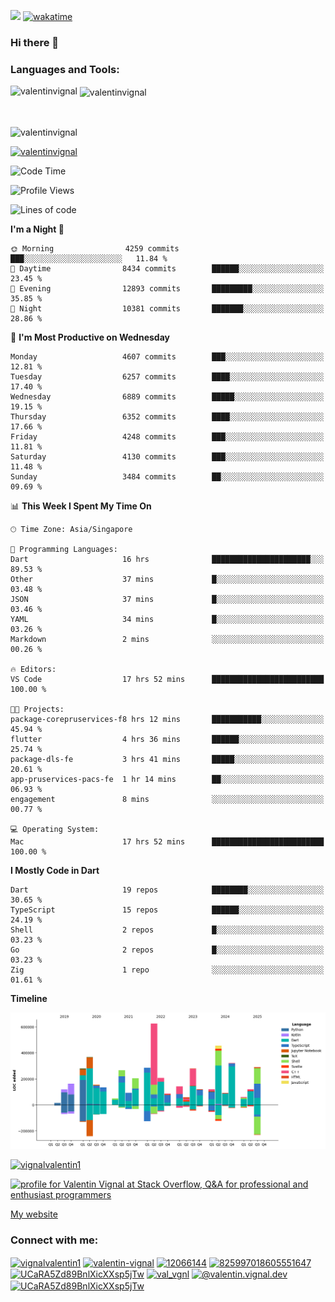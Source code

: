 
![](https://komarev.com/ghpvc/?username=valentinvignal&label=Profile%20views&color=0e75b6&style=flat)
[![wakatime](https://wakatime.com/badge/user/a700230c-ba51-4378-8fbc-fbcb542401ed.svg)](https://wakatime.com/@a700230c-ba51-4378-8fbc-fbcb542401ed)

### Hi there 👋

<h3 align="left">Languages and Tools:</h3>


<p><img align="left" src="https://github-readme-stats.vercel.app/api?username=ValentinVignal&count_private=true&show_icons=true&theme=dark" alt="valentinvignal" /></p>

<p>&nbsp;<img align="center" src="https://github-readme-stats.vercel.app/api/top-langs/?username=ValentinVignal&hide=jupyter%20notebook&layout=compact&theme=dark" alt="valentinvignal" /></p>

<br/>

<p><img align="center" src="https://github-readme-streak-stats.herokuapp.com/?user=valentinvignal&theme=dark" alt="valentinvignal" /></p>


<p align="left"> <a href="https://github.com/ryo-ma/github-profile-trophy"><img src="https://github-profile-trophy.vercel.app/?username=valentinvignal&theme=darkhub" alt="valentinvignal" /></a> </p>

<!--START_SECTION:waka-->
![Code Time](http://img.shields.io/badge/Code%20Time-3%2C624%20hrs%2037%20mins-blue)

![Profile Views](http://img.shields.io/badge/Profile%20Views-0-blue)

![Lines of code](https://img.shields.io/badge/From%20Hello%20World%20I%27ve%20Written-5.1%20million%20lines%20of%20code-blue)

**I'm a Night 🦉** 

```text
🌞 Morning                4259 commits        ███░░░░░░░░░░░░░░░░░░░░░░   11.84 % 
🌆 Daytime                8434 commits        ██████░░░░░░░░░░░░░░░░░░░   23.45 % 
🌃 Evening                12893 commits       █████████░░░░░░░░░░░░░░░░   35.85 % 
🌙 Night                  10381 commits       ███████░░░░░░░░░░░░░░░░░░   28.86 % 
```
📅 **I'm Most Productive on Wednesday** 

```text
Monday                   4607 commits        ███░░░░░░░░░░░░░░░░░░░░░░   12.81 % 
Tuesday                  6257 commits        ████░░░░░░░░░░░░░░░░░░░░░   17.40 % 
Wednesday                6889 commits        █████░░░░░░░░░░░░░░░░░░░░   19.15 % 
Thursday                 6352 commits        ████░░░░░░░░░░░░░░░░░░░░░   17.66 % 
Friday                   4248 commits        ███░░░░░░░░░░░░░░░░░░░░░░   11.81 % 
Saturday                 4130 commits        ███░░░░░░░░░░░░░░░░░░░░░░   11.48 % 
Sunday                   3484 commits        ██░░░░░░░░░░░░░░░░░░░░░░░   09.69 % 
```


📊 **This Week I Spent My Time On** 

```text
🕑︎ Time Zone: Asia/Singapore

💬 Programming Languages: 
Dart                     16 hrs              ██████████████████████░░░   89.53 % 
Other                    37 mins             █░░░░░░░░░░░░░░░░░░░░░░░░   03.48 % 
JSON                     37 mins             █░░░░░░░░░░░░░░░░░░░░░░░░   03.46 % 
YAML                     34 mins             █░░░░░░░░░░░░░░░░░░░░░░░░   03.26 % 
Markdown                 2 mins              ░░░░░░░░░░░░░░░░░░░░░░░░░   00.26 % 

🔥 Editors: 
VS Code                  17 hrs 52 mins      █████████████████████████   100.00 % 

🐱‍💻 Projects: 
package-corepruservices-f8 hrs 12 mins       ███████████░░░░░░░░░░░░░░   45.94 % 
flutter                  4 hrs 36 mins       ██████░░░░░░░░░░░░░░░░░░░   25.74 % 
package-dls-fe           3 hrs 41 mins       █████░░░░░░░░░░░░░░░░░░░░   20.61 % 
app-pruservices-pacs-fe  1 hr 14 mins        ██░░░░░░░░░░░░░░░░░░░░░░░   06.93 % 
engagement               8 mins              ░░░░░░░░░░░░░░░░░░░░░░░░░   00.77 % 

💻 Operating System: 
Mac                      17 hrs 52 mins      █████████████████████████   100.00 % 
```

**I Mostly Code in Dart** 

```text
Dart                     19 repos            ████████░░░░░░░░░░░░░░░░░   30.65 % 
TypeScript               15 repos            ██████░░░░░░░░░░░░░░░░░░░   24.19 % 
Shell                    2 repos             █░░░░░░░░░░░░░░░░░░░░░░░░   03.23 % 
Go                       2 repos             █░░░░░░░░░░░░░░░░░░░░░░░░   03.23 % 
Zig                      1 repo              ░░░░░░░░░░░░░░░░░░░░░░░░░   01.61 % 
```



**Timeline**

![Lines of Code chart](https://raw.githubusercontent.com/ValentinVignal/ValentinVignal/main/assets/bar_graph.png)


<!--END_SECTION:waka-->

<p align="left"> <a href="https://twitter.com/vignalvalentin1" target="blank"><img src="https://img.shields.io/twitter/follow/vignalvalentin1?logo=twitter" alt="vignalvalentin1" /></a> </p>

<a href="https://stackoverflow.com/users/12066144/valentin-vignal"><img src="https://stackexchange.com/users/flair/16694563.png?theme=dark" width="208" height="58" alt="profile for Valentin Vignal at Stack Overflow, Q&amp;A for professional and enthusiast programmers" title="profile for Valentin Vignal at Stack Overflow, Q&amp;A for professional and enthusiast programmers"></a>

[My website](https://valentinvignal.github.io/portfolio/)

<h3 align="left">Connect with me:</h3>
<p align="left">
<a href="https://twitter.com/vignalvalentin1" target="blank"><img align="center" src="https://raw.githubusercontent.com/rahuldkjain/github-profile-readme-generator/master/src/images/icons/Social/twitter.svg" alt="vignalvalentin1" height="30" width="40" /></a>
<a href="https://linkedin.com/in/valentin-vignal" target="blank"><img align="center" src="https://raw.githubusercontent.com/rahuldkjain/github-profile-readme-generator/master/src/images/icons/Social/linked-in-alt.svg" alt="valentin-vignal" height="30" width="40" /></a>
<a href="https://stackoverflow.com/users/12066144" target="blank"><img align="center" src="https://raw.githubusercontent.com/rahuldkjain/github-profile-readme-generator/master/src/images/icons/Social/stack-overflow.svg" alt="12066144" height="30" width="40" /></a>
<a href="https://discordapp.com/users/825997018605551647" target="blank"><img align="center" src="https://raw.githubusercontent.com/rahuldkjain/github-profile-readme-generator/master/src/images/icons/Social/discord.svg" alt="825997018605551647" height="30" width="40" /></a>
<a href="https://www.reddit.com/user/ValentinVignal" target="blank"><img align="center" src="https://raw.githubusercontent.com/rahuldkjain/github-profile-readme-generator/master/src/images/icons/Social/reddit.svg" alt="UCaRA5Zd89BnlXicXXsp5jTw" height="30" width="40" /></a>
<a href="https://instagram.com/valentin_vignal" target="blank"><img align="center" src="https://raw.githubusercontent.com/rahuldkjain/github-profile-readme-generator/master/src/images/icons/Social/instagram.svg" alt="val_vgnl" height="30" width="40" /></a>
<a href="https://medium.com/@valentin.vignal.dev" target="blank"><img align="center" src="https://raw.githubusercontent.com/rahuldkjain/github-profile-readme-generator/master/src/images/icons/Social/medium.svg" alt="@valentin.vignal.dev" height="30" width="40" /></a>
<a href="https://www.youtube.com/channel/UCaRA5Zd89BnlXicXXsp5jTw" target="blank"><img align="center" src="https://raw.githubusercontent.com/rahuldkjain/github-profile-readme-generator/master/src/images/icons/Social/youtube.svg" alt="UCaRA5Zd89BnlXicXXsp5jTw" height="30" width="40" /></a>
</p>


